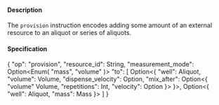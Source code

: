 #### **Description**
The `provision` instruction encodes adding some amount of an external resource to an aliquot or series of aliquots.

#### **Specification**
{
  "op": "provision",
  "resource_id": String,
  "measurement_mode": Option<Enum(
    "mass",
    "volume"
  )>
  "to": [
    Option<{
      "well": Aliquot,
      "volume": Volume,
      "dispense_velocity": Option<VolumeFlow>,
      "mix_after": Option<{
        "volume" Volume,
        "repetitions": Int,
        "velocity": Option<VolumeFlow>
      }>
    }>,
    Option<{
      "well": Aliquot,
      "mass": Mass
    }>
  ]
}
